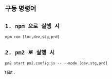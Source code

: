 ## 구동 명령어

## `1. npm 으로 실행 시`
```
npm run [loc,dev,stg,prd]
```

## `2. pm2 로 실행 시`
```
pm2 start pm2.config.js -- --mode [dev,stg,prd]
```
test
.